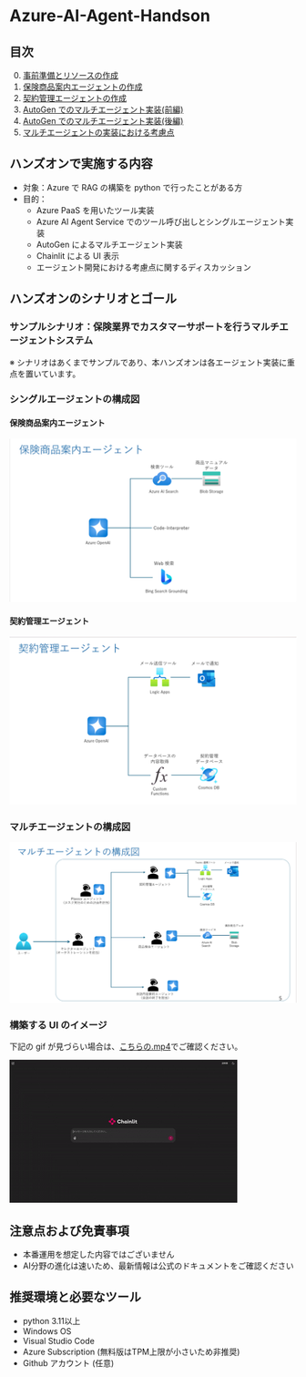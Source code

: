 # Azure-AI-Agent-Handson
## 目次
0. [事前準備とリソースの作成](handson-textbook/ex0.md)
1. [保険商品案内エージェントの作成](handson-textbook/ex1.md)
2. [契約管理エージェントの作成](handson-textbook/ex2.md)
3. [AutoGen でのマルチエージェント実装(前編)](handson-textbook/ex3.md)
4. [AutoGen でのマルチエージェント実装(後編)](handson-textbook/ex4.md)
5. [マルチエージェントの実装における考慮点](handson-textbook/ex5.md)


## ハンズオンで実施する内容
- 対象：Azure で RAG の構築を python で行ったことがある方
- 目的：
    - Azure PaaS を用いたツール実装
    - Azure AI Agent Service でのツール呼び出しとシングルエージェント実装
    - AutoGen によるマルチエージェント実装
    - Chainlit による UI 表示
    - エージェント開発における考慮点に関するディスカッション

## ハンズオンのシナリオとゴール
### サンプルシナリオ：保険業界でカスタマーサポートを行うマルチエージェントシステム
※ シナリオはあくまでサンプルであり、本ハンズオンは各エージェント実装に重点を置いています。

### シングルエージェントの構成図
#### 保険商品案内エージェント
![alt text](images/image-002.png)

#### 契約管理エージェント
![alt text](images/image-001.png)


### マルチエージェントの構成図
![alt text](images/image01.png)

### 構築する UI のイメージ
下記の gif が見づらい場合は、[こちらの.mp4](images/multiagent.mp4)でご確認ください。

![alt text](images/multiagent.gif)


## 注意点および免責事項
- 本番運用を想定した内容ではございません
- AI分野の進化は速いため、最新情報は公式のドキュメントをご確認ください

## 推奨環境と必要なツール
- python 3.11以上
- Windows OS
- Visual Studio Code
- Azure Subscription (無料版はTPM上限が小さいため非推奨)
- Github アカウント (任意)